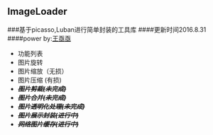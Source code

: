 ## ImageLoader
###基于picasso,Luban进行简单封装的工具库
####更新时间2016.8.31
####power by:[王亟亟](http://blog.csdn.net/ddwhan0123 "王亟亟的博客")
- 功能列表 
 - 图片旋转
 - 图片缩放（无损）
 - 图片压缩 (有损)
 - ***~~图片剪裁(未完成)~~***
 - ***~~图片合并(未完成)~~***
 - ***~~图片透明化处理(未完成)~~***
 - ***~~图片展示封装(进行中)~~***
 - ***~~网络图片缓存(进行中)~~***
 
 
 


 
 
